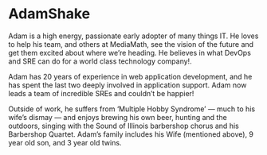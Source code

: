 # AdamShake

Adam is a high energy, passionate early adopter of many things IT. He loves to help his team, and others at MediaMath, see the vision of the future and get them excited about where we’re heading. He believes in what DevOps and SRE can do for a world class technology company!.

Adam has 20 years of experience in web application development, and he has spent the last two deeply involved in application support. Adam now leads a team of incredible SREs and couldn’t be happier!

Outside of work, he suffers from ‘Multiple Hobby Syndrome’ — much to his wife’s dismay — and enjoys brewing his own beer, hunting and the outdoors, singing with the Sound of Illinois barbershop chorus and his Barbershop Quartet. Adam’s family includes his Wife (mentioned above), 9 year old son, and 3 year old twins.
